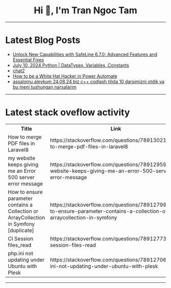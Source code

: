 <h1 align="center">Hi 👋, I'm Tran Ngoc Tam</h1>

---

# Latest Blog Posts 
<!-- BLOG-POST-LIST:START -->
- [Unlock New Capabilities with SafeLine 6.7.0: Advanced Features and Essential Fixes](https://dev.to/lulu_liu_c90f973e2f954d7f/new-capabilities-with-safeline-latest-update-brings-advanced-features-and-essential-fixes-2o2c)
- [July 10, 2024 Python | DataTypes, Variables, Constants](https://dev.to/vishal-johnnelson/july-10-2024-python-datatypes-variables-constants-4ggn)
- [chat2](https://dev.to/__040711563a17902392e7/chat2-4f8i)
- [How to be a White Hat Hacker in Power Automate](https://dev.to/wyattdave/how-to-be-a-white-hat-hacker-in-power-automate-fpb)
- [assalomu aleykum 24.08,24 biz c++ codlash tilida 10 darsimizni otdik va bu meni tushungan narsalarim](https://dev.to/_e9348e45782d50818/assalomu-aleykum-240824-biz-c-codlash-tilida-10-darsimizni-otdik-va-bu-meni-tushungan-narsalarim-586g)
<!-- BLOG-POST-LIST:END -->

---

# Latest stack oveflow activity
<table>
  <tr><th>Title</th><th>Link</th></tr>
  <!-- STACKOVERFLOW:START --><tr><td>How to merge PDF files in Laravel8</td><td>https://stackoverflow.com/questions/78913021/how-to-merge-pdf-files-in-laravel8</td></tr><tr><td>my website keeps giving me an Error 500 server error message</td><td>https://stackoverflow.com/questions/78912959/my-website-keeps-giving-me-an-error-500-server-error-message</td></tr><tr><td>How to ensure parameter contains a Collection or ArrayCollection in Symfony [duplicate]</td><td>https://stackoverflow.com/questions/78912799/how-to-ensure-parameter-contains-a-collection-or-arraycollection-in-symfony</td></tr><tr><td>CI Session files_read</td><td>https://stackoverflow.com/questions/78912773/ci-session-files-read</td></tr><tr><td>php.ini not updating under Ubuntu with Plesk</td><td>https://stackoverflow.com/questions/78912706/php-ini-not-updating-under-ubuntu-with-plesk</td></tr><!-- STACKOVERFLOW:END -->
</table>

---


